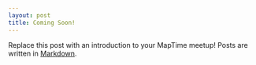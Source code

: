 ```yaml
---
layout: post
title: Coming Soon!
---
```


Replace this post with an introduction to your MapTime meetup! Posts
are written in [Markdown](https://guides.github.com/features/mastering-markdown/).
